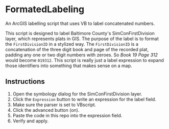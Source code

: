 FormatedLabeling
================

An ArcGIS labelling script that uses VB to label concatenated numbers.

This script is designed to label Baltimore County's SimConFirstDivision layer, which represents plats in GIS. The purpose of the label is to format the `FirstDivisionID` in a stylized way. The `FirstDivisionID` is a concatenation of the three digit book and page of the recorded plat, padding any one or two digit numbers with zeroes. So *Book 19 Page 312* would become `019312`. This script is really just a label expression to expand those identifiers into something that makes sense on a map.

Instructions
------------

1. Open the symbology dialog for the SimConFirstDivision layer.
2. Click the `Expression` button to write an expression for the label field.
3. Make sure the parser is set to VBscript.
4. Click the advanced button (on).
5. Paste the code in this repo into the expression field.
6. Verify and apply.